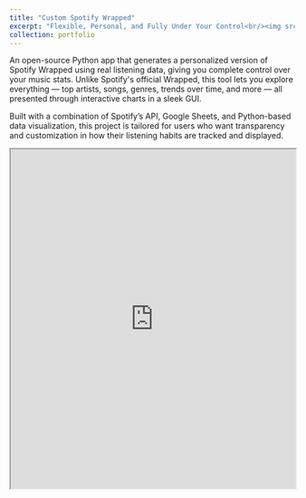 ```yaml
---
title: "Custom Spotify Wrapped"
excerpt: "Flexible, Personal, and Fully Under Your Control<br/><img src='/images/Interface_Showcase.gif' width='500'>"
collection: portfolio
---
```


An open-source Python app that generates a personalized version of Spotify Wrapped using real listening data, giving you complete control over your music stats. Unlike Spotify's official Wrapped, this tool lets you explore everything — top artists, songs, genres, trends over time, and more — all presented through interactive charts in a sleek GUI.

Built with a combination of Spotify’s API, Google Sheets, and Python-based data visualization, this project is tailored for users who want transparency and customization in how their listening habits are tracked and displayed.

<iframe src="https://github.com/willegyr/spotify_wrapped" width="100%" height="600px"></iframe>
